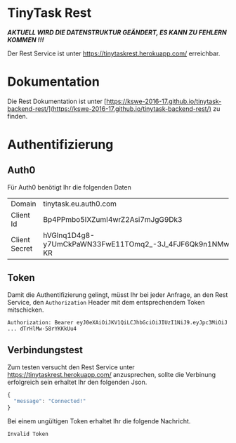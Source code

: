 # TinyTask Rest

***AKTUELL WIRD DIE DATENSTRUKTUR GEÄNDERT, ES KANN ZU FEHLERN KOMMEN !!!***

Der Rest Service ist unter https://tinytaskrest.herokuapp.com/ erreichbar.

# Dokumentation
Die Rest Dokumentation ist unter [https://kswe-2016-17.github.io/tinytask-backend-rest/](https://kswe-2016-17.github.io/tinytask-backend-rest/) zu finden.

# Authentifizierung

## Auth0

Für Auth0 benötigt Ihr die folgenden Daten

|  |  |
| :----- | :--------- |
| Domain | tinytask.eu.auth0.com |
| Client Id | Bp4PPmbo5IXZumI4wrZ2Asi7mJgG9Dk3 |
| Client Secret | hVGlnq1D4g8-y7UmCkPaWN33FwE11TOmq2_-3J_4FJF6Qk9n1NMwQ_Z2LPEM4-KR |

## Token

Damit die Authentifizierung gelingt, müsst Ihr bei jeder Anfrage, an den Rest Service, den `Authorization` Header mit dem entsprechendem Token mitschicken.
```
Authorization: Bearer eyJ0eXAiOiJKV1QiLCJhbGciOiJIUzI1NiJ9.eyJpc3MiOiJ ... dTrHlMw-58rYKKkUu4
```

## Verbindungstest

Zum testen versucht den Rest Service unter https://tinytaskrest.herokuapp.com/ anzusprechen, sollte die Verbinung erfolgreich sein erhaltet Ihr den folgenden Json.
```javascript
{
  "message": "Connected!"
}
```

Bei einem ungültigen Token erhaltet Ihr die folgende Nachricht.
```
Invalid Token
```

